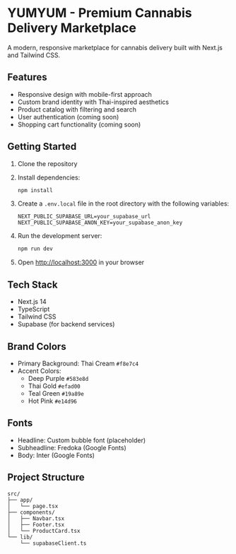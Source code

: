# YUMYUM - Premium Cannabis Delivery Marketplace

A modern, responsive marketplace for cannabis delivery built with Next.js and Tailwind CSS.

## Features

- Responsive design with mobile-first approach
- Custom brand identity with Thai-inspired aesthetics
- Product catalog with filtering and search
- User authentication (coming soon)
- Shopping cart functionality (coming soon)

## Getting Started

1. Clone the repository
2. Install dependencies:
   ```bash
   npm install
   ```

3. Create a `.env.local` file in the root directory with the following variables:
   ```
   NEXT_PUBLIC_SUPABASE_URL=your_supabase_url
   NEXT_PUBLIC_SUPABASE_ANON_KEY=your_supabase_anon_key
   ```

4. Run the development server:
   ```bash
   npm run dev
   ```

5. Open [http://localhost:3000](http://localhost:3000) in your browser

## Tech Stack

- Next.js 14
- TypeScript
- Tailwind CSS
- Supabase (for backend services)

## Brand Colors

- Primary Background: Thai Cream `#f8e7c4`
- Accent Colors:
  - Deep Purple `#583e8d`
  - Thai Gold `#efad00`
  - Teal Green `#19a89e`
  - Hot Pink `#e14d96`

## Fonts

- Headline: Custom bubble font (placeholder)
- Subheadline: Fredoka (Google Fonts)
- Body: Inter (Google Fonts)

## Project Structure

```
src/
├── app/
│   └── page.tsx
├── components/
│   ├── Navbar.tsx
│   ├── Footer.tsx
│   └── ProductCard.tsx
└── lib/
    └── supabaseClient.ts
``` 